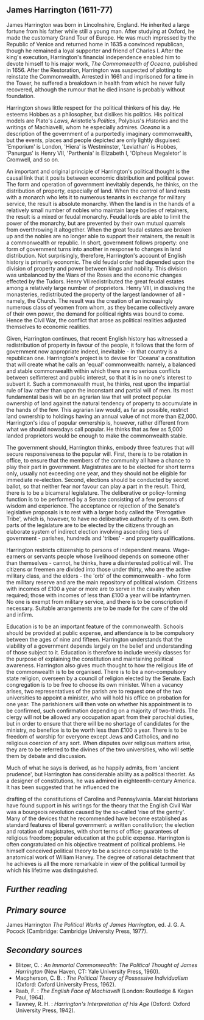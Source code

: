 ## **James Harrington (1611-77)**

James Harrington was born in Lincolnshire, England. He inherited a large fortune from his father while still a young man. After studying at Oxford, he made the customary Grand Tour of Europe. He was much impressed by the Republic of Venice and returned home in 1635 a convinced republican, though he remained a loyal supporter and friend of Charles I. After the king's execution, Harrington's financial independence enabled him to devote himself to his major work, *The Commonwealth of Oceana*, published in 1656. After the Restoration, Harrington was suspected of plotting to reinstate the Commonwealth. Arrested in 1661 and imprisoned for a time in the Tower, he suffered a breakdown in health from which he never fully recovered, although the rumour that he died insane is probably without foundation.

Harrington shows little respect for the political thinkers of his day. He esteems Hobbes as a philosopher, but dislikes his politics. His political models are Plato's *Laws*, Aristotle's *Politics*, Polybius's *Histories* and the writings of Machiavelli, whom he especially admires. *Oceana* is a description of the government of a purportedly imaginary commonwealth, but the events, places and people depicted are only lightly disguised: 'Emporium' is London, 'Hiera' is Westminster, 'Leviathan' is Hobbes, 'Panurgus' is Henry VII, 'Parthenia' is Elizabeth I, 'Olpheus Megaletor' is Cromwell, and so on.

An important and original principle of Harrington's political thought is the causal link that it posits between economic distribution and political power. The form and operation of government inevitably depends, he thinks, on the distribution of property, especially of land. When the control of land rests with a monarch who lets it to numerous tenants in exchange for military service, the result is absolute monarchy. When the land is in the hands of a relatively small number of nobles who maintain large bodies of retainers, the result is a mixed or feudal monarchy. Feudal lords are able to limit the power of the monarchy, but are prevented by their own mutual quarrels from overthrowing it altogether. When the great feudal estates are broken up and the nobles are no longer able to support their retainers, the result is a commonwealth or republic. In short, government follows property: one form of government turns into another in response to changes in land distribution. Not surprisingly, therefore, Harrington's account of English history is primarily economic. The old feudal order had depended upon the division of property and power between kings and nobility. This division was unbalanced by the Wars of the Roses and the economic changes effected by the Tudors. Henry VII redistributed the great feudal estates among a relatively large number of proprietors. Henry VIII, in dissolving the monasteries, redistributed the property of the largest landowner of all - namely, the Church. The result was the creation of an increasingly numerous class of yeomen from whom, as they became collectively aware of their own power, the demand for political rights was bound to come. Hence the Civil War, the conflict that arose as political realities adjusted themselves to economic realities.

Given, Harrington continues, that recent English history has witnessed a redistribution of property in favour of the people, it follows that the form of government now appropriate indeed, inevitable - in that country is a republican one. Harrington's project is to devise for 'Oceana' a constitution that will create what he calls an 'equal' commonwealth: namely, a balanced and stable commonwealth within which there are no serious conflicts between selfinterest and public interest, so that it is in no one's interest to subvert it. Such a commonwealth must, he thinks, rest upon the impartial rule of law rather than upon the inconstant and partial will of men. Its most fundamental basis will be an agrarian law that will protect popular ownership of land against the natural tendency of property to accumulate in the hands of the few. This agrarian law would, as far as possible, restrict land ownership to holdings having an annual value of not more than £2,000. Harrington's idea of popular ownership is, however, rather different from what we should nowadays call popular. He thinks that as few as 5,000 landed proprietors would be enough to make the commonwealth stable.

The government should, Harrington thinks, embody three features that will secure responsiveness to the popular will. First, there is to be rotation in office, to ensure that the members of the community all have a chance to play their part in government. Magistrates are to be elected for short terms only, usually not exceeding one year, and they should not be eligible for immediate re-election. Second, elections should be conducted by secret ballot, so that neither fear nor favour can play a part in the result. Third, there is to be a bicameral legislature. The deliberative or policy-forming function is to be performed by a Senate consisting of a few persons of wisdom and experience. The acceptance or rejection of the Senate's legislative proposals is to rest with a larger body called the 'Prerogative Tribe', which is, however, to have no deliberative authority of its own. Both parts of the legislature are to be elected by the citizens through an elaborate system of indirect election involving ascending tiers of government - parishes, hundreds and 'tribes' - and property qualifications.

Harrington restricts citizenship to persons of independent means. Wage-earners or servants people whose livelihood depends on someone other than themselves - cannot, he thinks, have a disinterested political will. The citizens or freemen are divided into those under thirty, who are the active military class, and the elders - the 'orb' of the commonwealth - who form the military reserve and are the main repository of political wisdom. Citizens with incomes of £100 a year or more are to serve in the cavalry when required; those with incomes of less than £100 a year will be infantrymen. No one is exempt from military service, and there is to be conscription if necessary. Suitable arrangements are to be made for the care of the old and infirm.

Education is to be an important feature of the commonwealth. Schools should be provided at public expense, and attendance is to be compulsory between the ages of nine and fifteen. Harrington understands that the viability of a government depends largely on the belief and understanding of those subject to it. Education is therefore to include weekly classes for the purpose of explaining the constitution and maintaining political awareness. Harrington also gives much thought to how the religious life of the commonwealth is to be organised. There is to be a non-compulsory state religion, overseen by a council of religion elected by the Senate. Each congregation is to be free to choose its own minister. When a vacancy arises, two representatives of the parish are to request one of the two universities to appoint a minister, who will hold his office on probation for one year. The parishioners will then vote on whether his appointment is to be confirmed, such confirmation depending on a majority of two-thirds. The clergy will not be allowed any occupation apart from their parochial duties, but in order to ensure that there will be no shortage of candidates for the ministry, no benefice is to be worth less than £100 a year. There is to be freedom of worship for everyone except Jews and Catholics, and no religious coercion of any sort. When disputes over religious matters arise, they are to be referred to the divines of the two universities, who will settle them by debate and discussion.

Much of what he says is derived, as he happily admits, from 'ancient prudence', but Harrington has considerable ability as a political theorist. As a designer of constitutions, he was admired in eighteenth-century America. It has been suggested that he influenced the

drafting of the constitutions of Carolina and Pennsylvania. Marxist historians have found support in his writings for the theory that the English Civil War was a bourgeois revolution caused by the so-called 'rise of the gentry'. Many of the devices that he recommended have become established as standard features of liberal government: a written constitution; the election and rotation of magistrates, with short terms of office; guarantees of religious freedom; popular education at the public expense. Harrington is often congratulated on his objective treatment of political problems. He himself conceived political theory to be a science comparable to the anatomical work of William Harvey. The degree of rational detachment that he achieves is all the more remarkable in view of the political turmoil by which his lifetime was distinguished.

## *Further reading*

## *Primary source*

 James Harrington *The Political Works of James Harrington*, ed. J. G. A. Pocock (Cambridge: Cambridge University Press, 1977).

## *Secondary sources*

- Blitzer, C. : *An Immortal Commonwealth: The Political Thought of James Harrington* (New Haven, CT: Yale University Press, 1960).
- Macpherson, C. B. : *The Political Theory of Possessive Individualism* (Oxford: Oxford University Press, 1962).
- Raab, F. : *The English Face of Machiavelli* (London: Routledge & Kegan Paul, 1964).
- Tawney, R. H. : *Harrington's Interpretation of His Age* (Oxford: Oxford University Press, 1942).